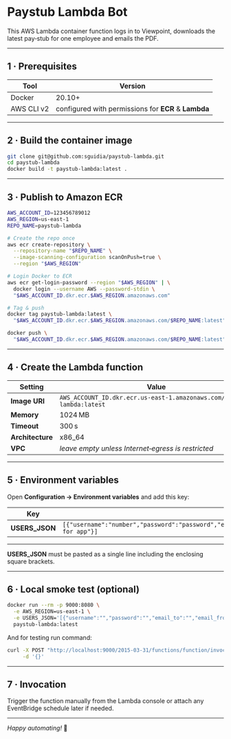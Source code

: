 
# Paystub Lambda Bot

This AWS Lambda container function logs in to Viewpoint, downloads the latest pay‑stub for one employee and emails the PDF.

---

## 1 · Prerequisites

| Tool | Version |
|------|---------|
| Docker | 20.10+ |
| AWS CLI v2 | configured with permissions for **ECR** & **Lambda** |

---

## 2 · Build the container image

```bash
git clone git@github.com:sguidia/paystub-lambda.git
cd paystub-lambda
docker build -t paystub-lambda:latest .
```

---

## 3 · Publish to Amazon ECR

```bash
AWS_ACCOUNT_ID=123456789012
AWS_REGION=us‑east‑1
REPO_NAME=paystub-lambda

# Create the repo once
aws ecr create-repository \
  --repository-name "$REPO_NAME" \
  --image-scanning-configuration scanOnPush=true \
  --region "$AWS_REGION"

# Login Docker to ECR
aws ecr get-login-password --region "$AWS_REGION" | \
  docker login --username AWS --password-stdin \
  "$AWS_ACCOUNT_ID.dkr.ecr.$AWS_REGION.amazonaws.com"

# Tag & push
docker tag paystub-lambda:latest \
  "$AWS_ACCOUNT_ID.dkr.ecr.$AWS_REGION.amazonaws.com/$REPO_NAME:latest"

docker push \
  "$AWS_ACCOUNT_ID.dkr.ecr.$AWS_REGION.amazonaws.com/$REPO_NAME:latest"
```

---

## 4 · Create the Lambda function

| Setting | Value |
|---------|-------|
| **Image URI** | `AWS_ACCOUNT_ID.dkr.ecr.us‑east‑1.amazonaws.com/paystub-lambda:latest` |
| **Memory** | 1024 MB |
| **Timeout** | 300 s |
| **Architecture** | x86_64 |
| **VPC** | *leave empty unless Internet‑egress is restricted* |
---

## 5 · Environment variables

Open **Configuration → Environment variables** and add this key:

| Key | Value |
|-----|-------|
| **USERS_JSON** | `[{"username":"number","password":"password","email_to":"your_email","email_from":"your_email","email_pass":"password for app"}]` |
---


**USERS_JSON** must be pasted as a single line including the enclosing square brackets.

---

## 6 · Local smoke test (optional)

```bash
docker run --rm -p 9000:8080 \
  -e AWS_REGION=us-east-1 \
  -e USERS_JSON='[{"username":"","password":"","email_to":"","email_from":"","email_pass":""}]' \
  paystub-lambda:latest
```

And for testing run command:
```bash
curl -X POST "http://localhost:9000/2015-03-31/functions/function/invocations" \
     -d '{}'
```

---

## 7 · Invocation

Trigger the function manually from the Lambda console or attach any EventBridge schedule later if needed.

---

*Happy automating!* 🚀